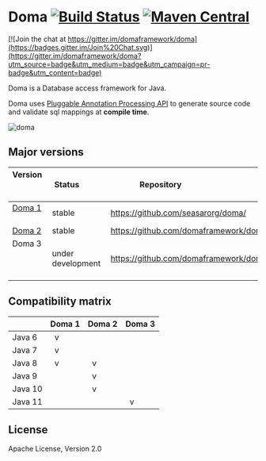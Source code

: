 Doma [![Build Status](https://travis-ci.org/domaframework/doma.svg?branch=master)](https://travis-ci.org/domaframework/doma) [![Maven Central](https://maven-badges.herokuapp.com/maven-central/org.seasar.doma/doma/badge.svg)](https://maven-badges.herokuapp.com/maven-central/org.seasar.doma/doma)
========================================

[![Join the chat at https://gitter.im/domaframework/doma](https://badges.gitter.im/Join%20Chat.svg)](https://gitter.im/domaframework/doma?utm_source=badge&utm_medium=badge&utm_campaign=pr-badge&utm_content=badge)

Doma is a Database access framework for Java. 

Doma uses [Pluggable Annotation Processing API][apt] to generate source code and validate sql mappings at **compile time**.

![doma](https://github.com/domaframework/doma/blob/master/docs/sources/images/doma.png)

Major versions
---------------------

| Version                                | Status            | Repository                             | Branch |
| -------------------------------------- | ----------------- | -------------------------------------- | ------ |
| [Doma 1](http://doma.seasar.org/)      | stable            | https://github.com/seasarorg/doma/     | master |
| [Doma 2](http://doma.readthedocs.org/) | stable            | https://github.com/domaframework/doma/ | master |
| Doma 3                                 | under development | https://github.com/domaframework/doma/ | doma-3 |


Compatibility matrix
-------------------------

|         | Doma 1 | Doma 2 | Doma 3 |
| ------- | ------ | ------ | ------ |
| Java 6  |   v    |        |        |
| Java 7  |   v    |        |        |
| Java 8  |   v    |   v    |        |
| Java 9  |        |   v    |        |
| Java 10 |        |   v    |        |
| Java 11 |        |        |   v    |

License
-------

Apache License, Version 2.0

  [apt]: https://www.jcp.org/en/jsr/detail?id=269
